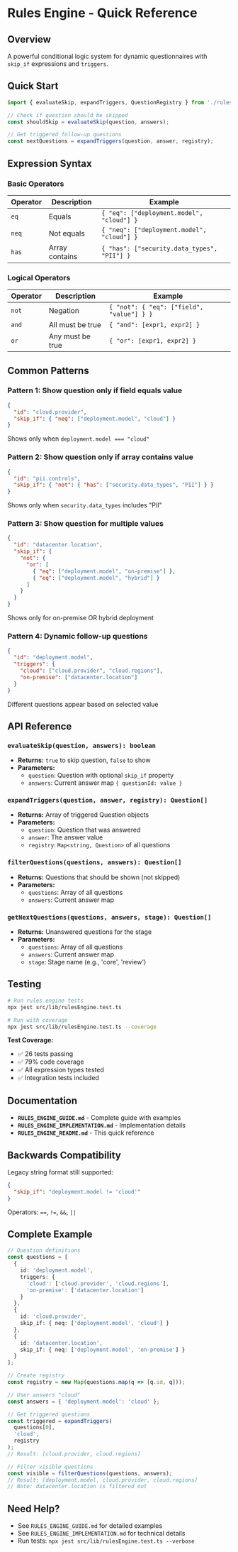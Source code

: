 # Rules Engine - Quick Reference

## Overview
A powerful conditional logic system for dynamic questionnaires with `skip_if` expressions and `triggers`.

## Quick Start

```typescript
import { evaluateSkip, expandTriggers, QuestionRegistry } from './rulesEngine';

// Check if question should be skipped
const shouldSkip = evaluateSkip(question, answers);

// Get triggered follow-up questions
const nextQuestions = expandTriggers(question, answer, registry);
```

## Expression Syntax

### Basic Operators
| Operator | Description | Example |
|----------|-------------|---------|
| `eq` | Equals | `{ "eq": ["deployment.model", "cloud"] }` |
| `neq` | Not equals | `{ "neq": ["deployment.model", "cloud"] }` |
| `has` | Array contains | `{ "has": ["security.data_types", "PII"] }` |

### Logical Operators
| Operator | Description | Example |
|----------|-------------|---------|
| `not` | Negation | `{ "not": { "eq": ["field", "value"] } }` |
| `and` | All must be true | `{ "and": [expr1, expr2] }` |
| `or` | Any must be true | `{ "or": [expr1, expr2] }` |

## Common Patterns

### Pattern 1: Show question only if field equals value
```json
{
  "id": "cloud.provider",
  "skip_if": { "neq": ["deployment.model", "cloud"] }
}
```
Shows only when `deployment.model === "cloud"`

### Pattern 2: Show question only if array contains value
```json
{
  "id": "pii.controls",
  "skip_if": { "not": { "has": ["security.data_types", "PII"] } }
}
```
Shows only when `security.data_types` includes "PII"

### Pattern 3: Show question for multiple values
```json
{
  "id": "datacenter.location",
  "skip_if": {
    "not": {
      "or": [
        { "eq": ["deployment.model", "on-premise"] },
        { "eq": ["deployment.model", "hybrid"] }
      ]
    }
  }
}
```
Shows only for on-premise OR hybrid deployment

### Pattern 4: Dynamic follow-up questions
```json
{
  "id": "deployment.model",
  "triggers": {
    "cloud": ["cloud.provider", "cloud.regions"],
    "on-premise": ["datacenter.location"]
  }
}
```
Different questions appear based on selected value

## API Reference

### `evaluateSkip(question, answers): boolean`
- **Returns:** `true` to skip question, `false` to show
- **Parameters:**
  - `question`: Question with optional `skip_if` property
  - `answers`: Current answer map `{ questionId: value }`

### `expandTriggers(question, answer, registry): Question[]`
- **Returns:** Array of triggered Question objects
- **Parameters:**
  - `question`: Question that was answered
  - `answer`: The answer value
  - `registry`: `Map<string, Question>` of all questions

### `filterQuestions(questions, answers): Question[]`
- **Returns:** Questions that should be shown (not skipped)
- **Parameters:**
  - `questions`: Array of all questions
  - `answers`: Current answer map

### `getNextQuestions(questions, answers, stage): Question[]`
- **Returns:** Unanswered questions for the stage
- **Parameters:**
  - `questions`: Array of all questions
  - `answers`: Current answer map
  - `stage`: Stage name (e.g., 'core', 'review')

## Testing

```bash
# Run rules engine tests
npx jest src/lib/rulesEngine.test.ts

# Run with coverage
npx jest src/lib/rulesEngine.test.ts --coverage
```

**Test Coverage:**
- ✅ 26 tests passing
- ✅ 79% code coverage
- ✅ All expression types tested
- ✅ Integration tests included

## Documentation

- **`RULES_ENGINE_GUIDE.md`** - Complete guide with examples
- **`RULES_ENGINE_IMPLEMENTATION.md`** - Implementation details
- **`RULES_ENGINE_README.md`** - This quick reference

## Backwards Compatibility

Legacy string format still supported:
```json
{
  "skip_if": "deployment.model != 'cloud'"
}
```

Operators: `==`, `!=`, `&&`, `||`

## Complete Example

```typescript
// Question definitions
const questions = [
  {
    id: 'deployment.model',
    triggers: {
      'cloud': ['cloud.provider', 'cloud.regions'],
      'on-premise': ['datacenter.location']
    }
  },
  {
    id: 'cloud.provider',
    skip_if: { neq: ['deployment.model', 'cloud'] }
  },
  {
    id: 'datacenter.location',
    skip_if: { neq: ['deployment.model', 'on-premise'] }
  }
];

// Create registry
const registry = new Map(questions.map(q => [q.id, q]));

// User answers "cloud"
const answers = { 'deployment.model': 'cloud' };

// Get triggered questions
const triggered = expandTriggers(
  questions[0], 
  'cloud', 
  registry
);
// Result: [cloud.provider, cloud.regions]

// Filter visible questions
const visible = filterQuestions(questions, answers);
// Result: [deployment.model, cloud.provider, cloud.regions]
// Note: datacenter.location is filtered out
```

## Need Help?

- See `RULES_ENGINE_GUIDE.md` for detailed examples
- See `RULES_ENGINE_IMPLEMENTATION.md` for technical details
- Run tests: `npx jest src/lib/rulesEngine.test.ts --verbose`

